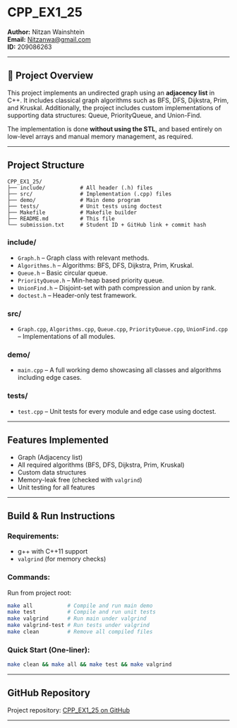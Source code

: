 # CPP_EX1_25

**Author:** Nitzan Wainshtein  
**Email:** Nitzanwa@gmail.com  
**ID:** 209086263

---

## 🧠 Project Overview
This project implements an undirected graph using an **adjacency list** in C++. It includes classical graph algorithms such as BFS, DFS, Dijkstra, Prim, and Kruskal. Additionally, the project includes custom implementations of supporting data structures: Queue, PriorityQueue, and Union-Find.

The implementation is done **without using the STL**, and based entirely on low-level arrays and manual memory management, as required.

---

##  Project Structure
```
CPP_EX1_25/
├── include/           # All header (.h) files
├── src/               # Implementation (.cpp) files
├── demo/              # Main demo program
├── tests/             # Unit tests using doctest
├── Makefile           # Makefile builder
├── README.md          # This file
└── submission.txt     # Student ID + GitHub link + commit hash
```

### include/
- `Graph.h` – Graph class with relevant methods.
- `Algorithms.h` – Algorithms: BFS, DFS, Dijkstra, Prim, Kruskal.
- `Queue.h` – Basic circular queue.
- `PriorityQueue.h` – Min-heap based priority queue.
- `UnionFind.h` – Disjoint-set with path compression and union by rank.
- `doctest.h` – Header-only test framework.

### src/
- `Graph.cpp`, `Algorithms.cpp`, `Queue.cpp`, `PriorityQueue.cpp`, `UnionFind.cpp` – Implementations of all modules.

### demo/
- `main.cpp` – A full working demo showcasing all classes and algorithms including edge cases.

### tests/
- `test.cpp` – Unit tests for every module and edge case using doctest.

---

##  Features Implemented
-  Graph (Adjacency list)
-  All required algorithms (BFS, DFS, Dijkstra, Prim, Kruskal)
-  Custom data structures
-  Memory-leak free (checked with `valgrind`)
-  Unit testing for all features

---

##  Build & Run Instructions
### Requirements:
- g++ with C++11 support
- `valgrind` (for memory checks)

### Commands:
Run from project root:
```bash
make all           # Compile and run main demo
make test          # Compile and run unit tests
make valgrind      # Run main under valgrind
make valgrind-test # Run tests under valgrind
make clean         # Remove all compiled files
```

### Quick Start (One-liner):
```bash
make clean && make all && make test && make valgrind
```

---

##  GitHub Repository
Project repository: [CPP_EX1_25 on GitHub](https://github.com/NitzanWainshtein/CPP_EX1_25.git)

---
